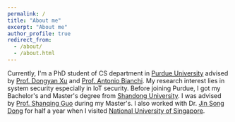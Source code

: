 ```yaml
---
permalink: /
title: "About me"
excerpt: "About me"
author_profile: true
redirect_from: 
  - /about/
  - /about.html
---
```


Currently, I'm a PhD student of CS department in [Purdue University](https://www.cs.purdue.edu/) advised by [Prof. Dongyan Xu](https://www.cs.purdue.edu/homes/dxu/) and [Prof. Antonio Bianchi](http://antoniobianchi.me/). My research interest lies in system security especially in IoT security. Before joining Purdue, I got my Bachelor's and Master's degree from [Shandong University](http://www.sdu.edu.cn/). I was advised by [Prof. Shanqing Guo](http://faculty.sdu.edu.cn/guoshanqing/zh_CN/index/521661/list/index.htm) during my Master's. I also worked with Dr. [Jin Song Dong](https://www.comp.nus.edu.sg/~dongjs/) for half a year when I visited [National University of Singapore](http://nus.edu.sg/).
